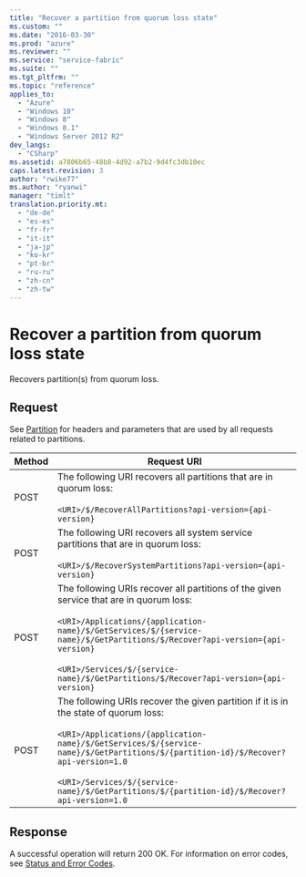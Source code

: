 ```yaml
---
title: "Recover a partition from quorum loss state"
ms.custom: ""
ms.date: "2016-03-30"
ms.prod: "azure"
ms.reviewer: ""
ms.service: "service-fabric"
ms.suite: ""
ms.tgt_pltfrm: ""
ms.topic: "reference"
applies_to: 
  - "Azure"
  - "Windows 10"
  - "Windows 8"
  - "Windows 8.1"
  - "Windows Server 2012 R2"
dev_langs: 
  - "CSharp"
ms.assetid: a7806b65-48b8-4d92-a7b2-9d4fc3db10ec
caps.latest.revision: 3
author: "rwike77"
ms.author: "ryanwi"
manager: "timlt"
translation.priority.mt: 
  - "de-de"
  - "es-es"
  - "fr-fr"
  - "it-it"
  - "ja-jp"
  - "ko-kr"
  - "pt-br"
  - "ru-ru"
  - "zh-cn"
  - "zh-tw"
---
```

# Recover a partition from quorum loss state
Recovers partition(s) from quorum loss.  
  
## Request  
 See [Partition](../ServiceFabricREST/partition.md) for headers and parameters that are used by all requests related to partitions.  
  
|Method|Request URI|  
|------------|-----------------|  
|POST|The following URI recovers all partitions that are in quorum loss:<br /><br /> `<URI>/$/RecoverAllPartitions?api-version={api-version}`|  
|POST|The following URI recovers all system service partitions that are in quorum loss:<br /><br /> `<URI>/$/RecoverSystemPartitions?api-version={api-version}`|  
|POST|The following URIs recover all partitions of the given service that are in quorum loss:<br /><br /> `<URI>/Applications/{application-name}/$/GetServices/$/{service-name}/$/GetPartitions/$/Recover?api-version={api-version}`<br /><br /> `<URI>/Services/$/{service-name}/$/GetPartitions/$/Recover?api-version={api-version}`|  
|POST|The following URIs recover the given partition if it is in the state of quorum loss:<br /><br /> `<URI>/Applications/{application-name}/$/GetServices/$/{service-name}/$/GetPartitions/$/{partition-id}/$/Recover?api-version=1.0`<br /><br /> `<URI>/Services/$/{service-name}/$/GetPartitions/$/{partition-id}/$/Recover?api-version=1.0`|  
  
## Response  
 A successful operation will return 200 OK. For information on error codes, see [Status and Error Codes](../ServiceFabricREST/status-and-error-codes1.md).
